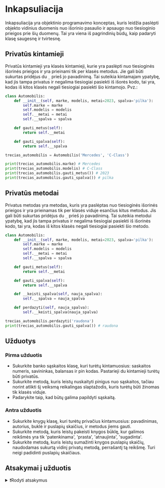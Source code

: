 # Inkapsuliacija

Inkapsuliacija yra objektinio programavimo konceptas, kuris leidžia paslėpti objekto vidinius duomenis nuo išorinio pasaulio ir apsaugo nuo tiesioginio prieigos prie šių duomenų. Tai yra viena iš pagrindinių būdų, kaip padaryti klasę saugesnę ir tvirtesnę.

## Privatūs kintamieji

Privatūs kintamieji yra klasės kintamieji, kurie yra paslėpti nuo tiesioginės išorinės prieigos ir yra prieinami tik per klasės metodus. Jie gali būti sukurtas pridėjus du `_` prieš jo pavadinimą. Tai suteikia kintamajam ypatybę, kad jis tampa privatus ir negalima tiesiogiai pasiekti iš išorės kodo, tai yra, kodas iš kitos klasės negali tiesiogiai pasiekti šio kintamojo. Pvz.:

```Python
class Automobilis:
    def __init__(self, marke, modelis, metai=2023, spalva='pilka'):
        self.marke = marke
        self.modelis = modelis
        self.__metai = metai
        self.__spalva = spalva

    def gauti_metus(self):
        return self.__metai

    def gauti_spalva(self):
        return self.__spalva
```

```Python
trecias_automobilis = Automobilis('Mercedes', 'C-Class')

print(trecias_automobilis.marke) # Mercedes
print(trecias_automobilis.modelis) # C-Class
print(trecias_automobilis.gauti_metus()) # 2023
print(trecias_automobilis.gauti_spalva()) # pilka
```

## Privatūs metodai

Privatus metodas yra metodas, kuris yra paslėptas nuo tiesioginės išorinės prieigos ir yra prieinamas tik per klasės viduje esančius kitus metodus. Jis gali būti sukurtas pridėjus du `_` prieš jo pavadinimą. Tai suteikia metodui ypatybę, kad jis tampa privatus ir negalima tiesiogiai pasiekti iš išorinės kodo, tai yra, kodas iš kitos klasės negali tiesiogiai pasiekti šio metodo.

```Python
class Automobilis:
    def __init__(self, marke, modelis, metai=2023, spalva='pilka'):
        self.marke = marke
        self.modelis = modelis
        self.__metai = metai
        self.__spalva = spalva

    def gauti_metus(self):
        return self.__metai

    def gauti_spalva(self):
        return self.__spalva

    def __keisti_spalva(self, nauja_spalva):
        self.__spalva = nauja_spalva

    def perdazyti(self, nauja_spalva):
        self.__keisti_spalva(nauja_spalva)
```

```Python
trecias_automobilis.perdazyti('raudona')
print(trecias_automobilis.gauti_spalva()) # raudona
```

## Užduotys

### Pirma užduotis

- Sukurkite banko sąskaitos klasę, kuri turėtų kintamuosius: saskaitos numeris, savininkas, balansas ir pin kodas. Pastarieji du kintamieji turėtų būti privatūs.
- Sukurkite metodą, kuris leistų nuskaityti pinigus nuo sąskaitos, tačiau norint atlikti šį veiksmą reikalingas slaptažodis, kuris turėtų būti žinomas tik klasės viduje.
- Padarykite taip, kad būtų galima papildyti sąskaitą.

### Antra užduotis

- Sukurkite knygų klasę, kuri turėtų privačius kintamuosius: pavadinimas, autorius, buklė ir puslapių skaičius, ir metodus jiems gauti.
- Sukurkite metodą, kuris leistų pakeisti knygos būklę, kur galimos reikšmės yra tik 'patenkinama', 'prasta', 'atnaujinta', 'sugadinta'.
- Sukurkite metodą, kuris leistų sumažinti knygos puslapių skaičių, naudodamas sukurtą vidinį privatų metodą, perrašantį tą reikšmę. Turi neigi padidinti puslapių skaičiaus.

## Atsakymai į užduotis

<details><summary>❗Rodyti atsakymus</summary>
<br>
<details>
<summary>Pirma užduotis</summary>
<hr>

```Python
class BankoSaskaita:
    def __init__(self, saskaitos_numeris, savininkas, balansas, pin_kodas):
        self.saskaitos_numeris = saskaitos_numeris
        self.savininkas = savininkas
        self.__balansas = balansas
        self.__pin_kodas = pin_kodas

    def nuskaityti(self, suma, pin_kodas):
        if pin_kodas == self.__pin_kodas:
            self.__balansas -= suma
            print(f'{suma} € sėkmingai nuskaityta. Dabartinis saskaitos likutis: {self.__balansas} €')
        else:
            print('Neteisingas slaptažodis. Nuskaitymas negalimas.')

    def papildyti(self, suma, pin_kodas):
        if pin_kodas == self.__pin_kodas:
            self.__balansas += suma
            print(f'{suma} € sėkmingai papildyta. Dabartinis saskaitos likutis: {self.__balansas} €')
        else:
            print('Neteisingas slaptažodis. Papildymas negalimas.')

saskaita = BankoSaskaita('LT123456789', 'Jonas Jonaitis', 1000, 1234)

saskaita.nuskaityti(100, 1122)
saskaita.nuskaityti(200, 1234)
saskaita.nuskaityti(100, 1234)
saskaita.papildyti(500, 1234)
```

Rezultatas:

```Text
Netinkamas slaptažodis. Nuskaitymas negalimas.
200 € sėkmingai nuskaityta. Dabartinis saskaitos likutis: 800 €
100 € sėkmingai nuskaityta. Dabartinis saskaitos likutis: 700 €
500 € sėkmingai papildyta. Dabartinis saskaitos likutis: 1200 €
```

</details>
<details>
<summary>Antra užduotis</summary>
<hr>

```Python
class Knyga:
    def __init__(self, pavadinimas, autorius, bukle, puslapiai):
        self.__pavadinimas = pavadinimas
        self.__autorius = autorius
        self.__bukle = bukle
        self.__puslapiai = puslapiai

    def gauti_pavadinima(self):
        return self.__pavadinimas

    def gauti_autoriu(self):
        return self.__autorius

    def gauti_bukle(self):
        return self.__bukle

    def gauti_puslapius(self):
        return self.__puslapiai

    def pakeisti_bukle(self, bukle):
        if bukle in ('patenkinama', 'prasta', 'atnaujinta', 'sugadinta'):
            self.__bukle = bukle
        else:
            print(f'negalima pakeisti būklės į {bukle}.')

    def __naujas_puslapiu_skaicius(self, puslapiai):
        self.__puslapiai = puslapiai

    def isplesti_puslapius(self, puslapiai):
        if abs(puslapiai) <= self.__puslapiai:
            self.__naujas_puslapiu_skaicius(self.__puslapiai - abs(puslapiai))
        else:
            self.__puslapiai = 0

knyga = Knyga("Python programavimo kalba", "Guido van Rossum", 'nauja', 400)

knyga.isplesti_puslapius(50)
knyga.pakeisti_bukle('prasta')
print(knyga.gauti_pavadinima())
print(knyga.gauti_autoriu())
print(knyga.gauti_bukle())
print(knyga.gauti_puslapius())
```

Rezultatas:

```Text
Python programavimo kalba
Guido van Rossum
prasta
350
```

</details>
</details>
